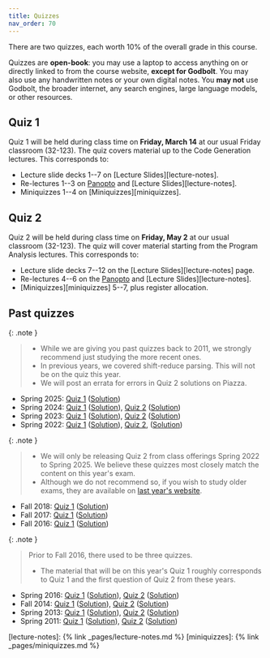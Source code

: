 ```yaml
---
title: Quizzes
nav_order: 70
---
```


There are two quizzes, each worth 10% of the overall grade in this course.

Quizzes are __open-book__: you may use a laptop to access anything on or directly linked to from the course website, __except for Godbolt__. You may also use any handwritten notes or your own digital notes. You __may not__ use Godbolt, the broader internet, any search engines, large language models, or other resources.

## Quiz 1

Quiz 1 will be held during class time on __Friday, March 14__ at our usual Friday classroom (32-123).
The quiz covers material up to the Code Generation lectures. This corresponds to:
- Lecture slide decks 1--7 on [Lecture Slides][lecture-notes].
- Re-lectures 1--3 on [Panopto](https://mit.hosted.panopto.com/Panopto/Pages/Sessions/List.aspx#folderID=%22d1b52dac-7f75-4148-ae95-b27f000ebb7e%22) and [Lecture Slides][lecture-notes].
- Miniquizzes 1--4 on [Miniquizzes][miniquizzes].


## Quiz 2

Quiz 2 will be held during class time on __Friday, May 2__ at our usual classroom (32-123).
The quiz will cover material starting from the Program Analysis lectures. This corresponds to:
- Lecture slide decks 7--12 on the [Lecture Slides][lecture-notes] page.
- Re-lectures 4--6 on the [Panopto](https://mit.hosted.panopto.com/Panopto/Pages/Sessions/List.aspx#folderID=%22d1b52dac-7f75-4148-ae95-b27f000ebb7e%22) and [Lecture Slides][lecture-notes].
- [Miniquizzes][miniquizzes] 5--7, plus register allocation.

## Past quizzes

{: .note }
> - While we are giving you past quizzes back to 2011, we strongly recommend just studying the more recent ones.
> - In previous years, we covered shift-reduce parsing. This will not be on the quiz this year.
> - We will post an errata for errors in Quiz 2 solutions on Piazza.

- Spring 2025: [Quiz 1](/assets/documents/quizzes/2025sp-exam1.pdf) ([Solution](/assets/documents/quizzes/2025sp-exam1-key.pdf))
- Spring 2024: [Quiz 1](/assets/documents/quizzes/2024sp-exam1.pdf) ([Solution](/assets/documents/quizzes/2024sp-exam1-key.pdf)), [Quiz 2](/assets/documents/quizzes/2024sp-exam2.pdf) ([Solution](/assets/documents/quizzes/2024sp-exam2-key.pdf))
- Spring 2023: [Quiz 1](/assets/documents/quizzes/2023sp-exam1.pdf) ([Solution](/assets/documents/quizzes/2023sp-exam1-key.pdf)), [Quiz 2](/assets/documents/quizzes/2023sp-exam2.pdf) ([Solution](/assets/documents/quizzes/2023sp-exam2-key.pdf))
- Spring 2022: [Quiz 1](/assets/documents/quizzes/2022sp-exam1.pdf) ([Solution](/assets/documents/quizzes/2022sp-exam1-key.pdf)), [Quiz 2](/assets/documents/quizzes/2022sp-exam2.pdf), ([Solution](/assets/documents/quizzes/2022sp-exam2-key.pdf))

{: .note }
> - We will only be releasing Quiz 2 from class offerings Spring 2022 to Spring 2025. We believe these quizzes most closely match the content on this year's exam.
> - Although we do not recommend so, if you wish to study older exams, they are available on [last year's website](https://6110-sp24.github.io/quizzes).

- Fall 2018: [Quiz 1](/assets/documents/quizzes/2018fa-exam1.pdf) ([Solution](/assets/documents/quizzes/2018fa-exam1-key.pdf))
- Fall 2017: [Quiz 1](/assets/documents/quizzes/2017fa-exam1.pdf) ([Solution](/assets/documents/quizzes/2017fa-exam1-key.pdf)) 
- Fall 2016: [Quiz 1](/assets/documents/quizzes/2016fa-exam1.pdf) ([Solution](/assets/documents/quizzes/2016fa-exam1-key.pdf)) 

{: .note }
> Prior to Fall 2016, there used to be three quizzes.
> - The material that will be on this year's Quiz 1 roughly corresponds to Quiz 1 and the first question of Quiz 2 from these years.

- Spring 2016: [Quiz 1](/assets/documents/quizzes/2016sp-exam1.pdf) ([Solution](/assets/documents/quizzes/2016sp-exam1-key.pdf)), [Quiz 2](/assets/documents/quizzes/2016sp-exam2.pdf) ([Solution](/assets/documents/quizzes/2016sp-exam2-key.pdf))
- Fall 2014: [Quiz 1](/assets/documents/quizzes/2014-exam1.pdf) ([Solution](/assets/documents/quizzes/2014-exam1-key.pdf)), [Quiz 2](/assets/documents/quizzes/2014-exam2.pdf) ([Solution](/assets/documents/quizzes/2014-exam2-key.pdf))
- Spring 2013: [Quiz 1](/assets/documents/quizzes/2013-exam1.pdf) ([Solution](/assets/documents/quizzes/2013-exam1-key.pdf)), [Quiz 2](/assets/documents/quizzes/2013-exam2.pdf) ([Solution](/assets/documents/quizzes/2013-exam2-key.pdf))
- Spring 2011: [Quiz 1](/assets/documents/quizzes/2011-exam1.pdf) ([Solution](/assets/documents/quizzes/2011-exam1-key.pdf)), [Quiz 2](/assets/documents/quizzes/2011-exam2.pdf) ([Solution](/assets/documents/quizzes/2011-exam2-key.pdf))

[lecture-notes]: {% link _pages/lecture-notes.md %}
[miniquizzes]: {% link _pages/miniquizzes.md %}
